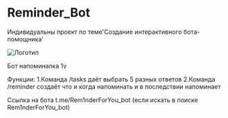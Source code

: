 # Reminder_Bot
Индивидуальны проект по теме'Создание интерактивного бота-помощника'

![Логотип](https://octodex.github.com/images/orderedlistocat.png "Логотип GitHub")

Бот напоминалка 1v

Функции:
1.Команда /tasks даёт выбрать 5 разных ответов
2.Команда /reminder создаёт что и когда напоминать и в последствии напоминает

Ссылка на бота t.me/Rem1nderForYou_bot (если искать в поиске Rem1nderForYou_bot)

